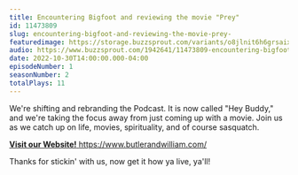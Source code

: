 ```yaml
---
title: Encountering Bigfoot and reviewing the movie "Prey"
id: 11473809
slug: encountering-bigfoot-and-reviewing-the-movie-prey-
featuredimage: https://storage.buzzsprout.com/variants/o8jlnit6h6grsaix3s6v6cr4dlbq/60854458c4d1acdf4e1c2f79c4137142d85d78e379bdafbd69bd34c85f5819ad.jpg
audio: https://www.buzzsprout.com/1942641/11473809-encountering-bigfoot-and-reviewing-the-movie-prey.mp3
date: 2022-10-30T14:00:00.000-04:00
episodeNumber: 1
seasonNumber: 2
totalPlays: 11
---
```

We're shifting and rebranding the Podcast. It is now called "Hey Buddy," and we're taking the focus away from just coming up with a movie. Join us as we catch up on life, movies, spirituality, and of course sasquatch.  
  
[**Visit our Website!** ](https://www.butlerandwilliam.com/)https://www.butlerandwilliam.com/

Thanks for stickin' with us, now get it how ya live, ya'll!  
  
  